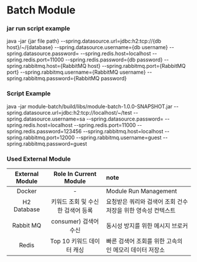 # Batch Module

### jar run script example

java -jar {jar file path} --spring.datasource.url=jdbc:h2:tcp://{db host}/~/{database} --spring.datasource.username={db username} --spring.datasource.password= --spring.redis.host=localhost --spring.redis.port=11000 --spring.redis.password={db password} --spring.rabbitmq.host={RabbitMQ host} --spring.rabbitmq.port={RabbitMQ port} --spring.rabbitmq.username={RabbitMQ username} --spring.rabbitmq.password={RabbitMQ password}

### Script Example

java -jar module-batch/build/libs/module-batch-1.0.0-SNAPSHOT.jar --spring.datasource.url=jdbc:h2:tcp://localhost/~/test --spring.datasource.username=sa --spring.datasource.password= --spring.redis.host=localhost --spring.redis.port=11000 --spring.redis.password=123456 --spring.rabbitmq.host=localhost --spring.rabbitmq.port=12000 --spring.rabbitmq.username=guest --spring.rabbitmq.password=guest

### Used External Module

| External Module | Role In Current Module | note                               |
|:---------------:|:----------------------:|:-----------------------------------|
|     Docker      |           -            | Module Run Management              |
|   H2 Database   |  키워드 조회 및 수신한 검색어 등록   | 요청받은 쿼리와 검색어 조회 건수 저장을 위한 영속성 컨텍스트 |
|    Rabbit MQ    |    consumer) 검색어 수신    | 동시성 방지를 위한 메시지 브로커                 |
|      Redis      |   Top 10 키워드 데이터 캐싱    | 빠른 검색어 조회를 위한 고속의 인 메모리 데이터 저장소    |